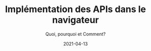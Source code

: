 ---
name: S01E03
title: Implémentation des APIs dans le navigateur
subtitle: Quoi, pourquoi et Comment?
date: 2021-04-13
time: 12h15
permalink: /S01E03/
tags: [ 'episodes']
locale: 'fr'
layout: 'layouts/episodes'
templateEngineOverride: '11ty.js,md'
chronicles:
  - meteo_du_web:
      presenters: 
        - wassim_chegham
  - entretien:
      presenters:
        - julien_lengrand-Lambert
        - horacio_gonzalez
      guests:
        - francois_beaufort
  - weekly_project:
      title: Tag template literals
      presenters: 
        - jean_francois_garreau
  - annecdote_historique:
      title: L'invention des RFC
      presenters:
        - noel_mace
      links:
        - https://twitter.com/noel_mace/status/1382715962512789506?s=20
references: # specific links to the episode
  youtube: https://www.youtube.com/watch?v=xGntn3gOYDE&t=5s
  spotify: ???
  sketchnote: https://twitter.com/ptibulle/status/1384497162592083969?s=20
---
